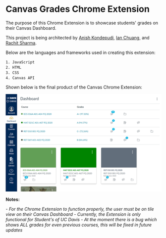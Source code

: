 # Canvas Grades Chrome Extension

The purpose of this Chrome Extension is to showcase students' grades on their Canvas Dashboard.

This project is being architected by [Anish Kondepudi](https://github.com/anish-kondepudi), [Ian Chuang](https://github.com/ian-chuang), and [Rachit Sharma](https://github.com/RachitSharma2001).

Below are the languages and frameworks used in creating this extension:

```bash
1. JavaScript
2. HTML
3. CSS
4. Canvas API
```

Shown below is the final product of the Canvas Chrome Extension:

![Image](README_metadata/final_product.png)

**Notes:**

_- For the Chrome Extension to function properly, the user must be on tile view on their Canvas Dashboard_
_- Currently, the Extension is only functional for Student's of UC Davis_
_- At the moment there is a bug which shows ALL grades for even previous courses, this will be fixed in future updates_

